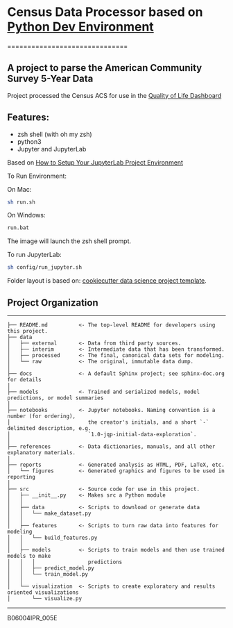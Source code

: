 # Census Data Processor based on [Python Dev Environment](https://github.com/wilsongis/census_data)

==============================

## A project to parse the American Community Survey 5-Year Data

Project processed the Census ACS for use in the [Quality of Life Dashboard](https://github.com/tobinbradley/quality-of-life-dashboard)

## Features:

- zsh shell (with oh my zsh)
- python3
- Jupyter and JupyterLab


Based on [How to Setup Your JupyterLab Project Environment](https://towardsdatascience.com/how-to-setup-your-jupyterlab-project-environment-74909dade29b)

To Run Environment:

On Mac:

```bash
sh run.sh
```

On Windows:

```cmd
run.bat
```

The image will launch the zsh shell prompt.

To run JupyterLab:

```bash
sh config/run_jupyter.sh
```


Folder layout is based on:
[cookiecutter data science project template](https://drivendata.github.io/cookiecutter-data-science/).

## Project Organization

---

    ├── README.md          <- The top-level README for developers using this project.
    ├── data
    │   ├── external       <- Data from third party sources.
    │   ├── interim        <- Intermediate data that has been transformed.
    │   ├── processed      <- The final, canonical data sets for modeling.
    │   └── raw            <- The original, immutable data dump.
    │
    ├── docs               <- A default Sphinx project; see sphinx-doc.org for details
    │
    ├── models             <- Trained and serialized models, model predictions, or model summaries
    │
    ├── notebooks          <- Jupyter notebooks. Naming convention is a number (for ordering),
    │                         the creator's initials, and a short `-` delimited description, e.g.
    │                         `1.0-jqp-initial-data-exploration`.
    │
    ├── references         <- Data dictionaries, manuals, and all other explanatory materials.
    │
    ├── reports            <- Generated analysis as HTML, PDF, LaTeX, etc.
    │   └── figures        <- Generated graphics and figures to be used in reporting
    │
    ├── src                <- Source code for use in this project.
    │   ├── __init__.py    <- Makes src a Python module
    │   │
    │   ├── data           <- Scripts to download or generate data
    │   │   └── make_dataset.py
    │   │
    │   ├── features       <- Scripts to turn raw data into features for modeling
    │   │   └── build_features.py
    │   │
    │   ├── models         <- Scripts to train models and then use trained models to make
    │   │   │                 predictions
    │   │   ├── predict_model.py
    │   │   └── train_model.py
    │   │
    │   └── visualization  <- Scripts to create exploratory and results oriented visualizations
    │       └── visualize.py

---

B06004IPR_005E